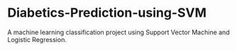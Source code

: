 # Diabetics-Prediction-using-SVM
A machine learning classification project using Support Vector Machine and Logistic Regression.
